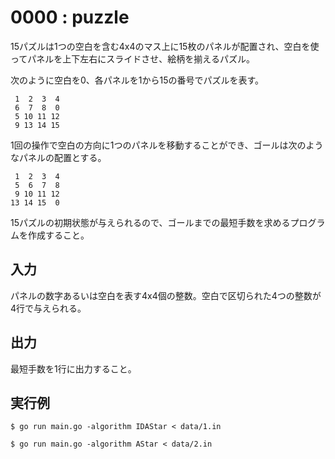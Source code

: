 # 0000 : puzzle

15パズルは1つの空白を含む4x4のマス上に15枚のパネルが配置され、空白を使ってパネルを上下左右にスライドさせ、絵柄を揃えるパズル。

次のように空白を0、各パネルを1から15の番号でパズルを表す。

```
 1  2  3  4
 6  7  8  0
 5 10 11 12
 9 13 14 15
```

1回の操作で空白の方向に1つのパネルを移動することができ、ゴールは次のようなパネルの配置とする。

```
 1  2  3  4
 5  6  7  8
 9 10 11 12
13 14 15  0
```

15パズルの初期状態が与えられるので、ゴールまでの最短手数を求めるプログラムを作成すること。

## 入力

パネルの数字あるいは空白を表す4x4個の整数。空白で区切られた4つの整数が4行で与えられる。

## 出力

最短手数を1行に出力すること。

## 実行例

```shell
$ go run main.go -algorithm IDAStar < data/1.in
```

```shell
$ go run main.go -algorithm AStar < data/2.in
```

